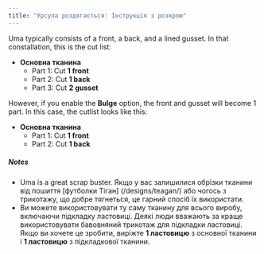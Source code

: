 ```yaml
---
title: "Урсула роздягається: Інструкція з розкрою"
---
```


Uma typically consists of a front, a back, and a lined gusset. In that constallation, this is the cut list:

- **Основна тканина**
  - Part 1: Cut **1 front**
  - Part 2: Cut **1 back**
  - Part 3: Cut **2 gusset**

However, if you enable the **Bulge** option, the front and gusset will become 1 part. In this case, the cutlist looks like this:

- **Основна тканина**
  - Part 1: Cut **1 front**
  - Part 2: Cut **1 back**

<Note>

##### Notes

- Uma is a great scrap buster. Якщо у вас залишилися обрізки тканини від пошиття [футболки Тіган] (/designs/teagan/) або чогось з трикотажу, що добре тягнеться, це гарний спосіб їх використати.
- Ви можете використовувати ту саму тканину для всього виробу, включаючи підкладку ластовиці. Деякі люди вважають за краще використовувати бавовняний трикотаж для підкладки ластовиці. Якщо ви хочете це зробити, виріжте **1 ластовицю** з основної тканини і **1 ластовицю** з підкладкової тканини.

</Note>

